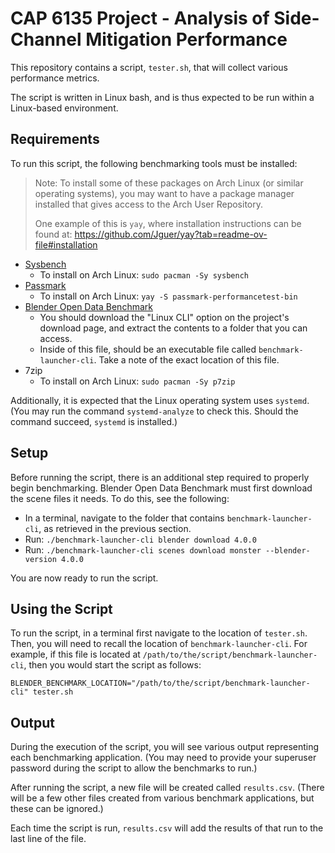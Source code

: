 # CAP 6135 Project - Analysis of Side-Channel Mitigation Performance

This repository contains a script, `tester.sh`, that will collect various performance metrics.

The script is written in Linux bash, and is thus expected to be run within a Linux-based environment.

## Requirements

To run this script, the following benchmarking tools must be installed:

> Note: To install some of these packages on Arch Linux (or similar operating systems), you may want to have a package manager installed that gives access to the Arch User Repository.
>
> One example of this is `yay`, where installation instructions can be found at: https://github.com/Jguer/yay?tab=readme-ov-file#installation

- [Sysbench](https://github.com/akopytov/sysbench)
    - To install on Arch Linux: `sudo pacman -Sy sysbench`
- [Passmark](https://www.passmark.com/products/pt_linux/index.php)
    - To install on Arch Linux: `yay -S passmark-performancetest-bin`
- [Blender Open Data Benchmark](https://opendata.blender.org)
    - You should download the "Linux CLI" option on the project's download page, and extract the contents to a folder that you can access.
    - Inside of this file, should be an executable file called `benchmark-launcher-cli`. Take a note of the exact location of this file.
- 7zip
    - To install on Arch Linux: `sudo pacman -Sy p7zip`


Additionally, it is expected that the Linux operating system uses `systemd`. (You may run the command `systemd-analyze` to check this. Should the command succeed, `systemd` is installed.)


## Setup

Before running the script, there is an additional step required to properly begin benchmarking. Blender Open Data Benchmark must first download the scene files it needs. To do this, see the following:

- In a terminal, navigate to the folder that contains `benchmark-launcher-cli`, as retrieved in the previous section.
- Run: `./benchmark-launcher-cli blender download 4.0.0`
- Run: `./benchmark-launcher-cli scenes download monster --blender-version 4.0.0`

You are now ready to run the script.


## Using the Script

To run the script, in a terminal first navigate to the location of `tester.sh`. Then, you will need to recall the location of `benchmark-launcher-cli`. For example, if this file is located at `/path/to/the/script/benchmark-launcher-cli`, then you would start the script as follows:

```
BLENDER_BENCHMARK_LOCATION="/path/to/the/script/benchmark-launcher-cli" tester.sh
```


## Output

During the execution of the script, you will see various output representing each benchmarking application. (You may need to provide your superuser password during the script to allow the benchmarks to run.)

After running the script, a new file will be created called `results.csv`. (There will be a few other files created from various benchmark applications, but these can be ignored.)

Each time the script is run, `results.csv` will add the results of that run to the last line of the file.
